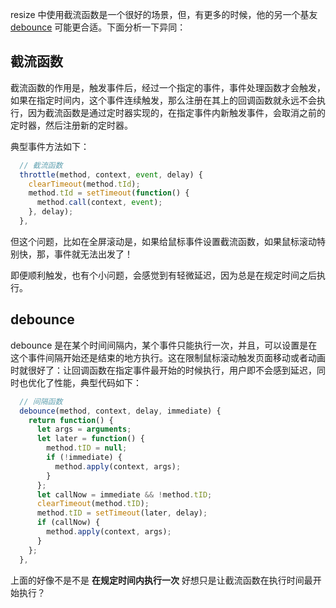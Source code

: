 resize 中使用截流函数是一个很好的场景，但，有更多的时候，他的另一个基友 [debounce](https://lodash.com/docs#debounce) 可能更合适。下面分析一下异同：

## 截流函数

截流函数的作用是，触发事件后，经过一个指定的事件，事件处理函数才会触发，如果在指定时间内，这个事件连续触发，那么注册在其上的回调函数就永远不会执行，因为截流函数是通过定时器实现的，在指定事件内新触发事件，会取消之前的定时器，然后注册新的定时器。

典型事件方法如下：

```js
  // 截流函数
  throttle(method, context, event, delay) {
    clearTimeout(method.tId);
    method.tId = setTimeout(function() {
      method.call(context, event);
    }, delay);
  },
```

但这个问题，比如在全屏滚动是，如果给鼠标事件设置截流函数，如果鼠标滚动特别快，那，事件就无法出发了！

即便顺利触发，也有个小问题，会感觉到有轻微延迟，因为总是在规定时间之后执行。

## debounce

debounce 是在某个时间间隔内，某个事件只能执行一次，并且，可以设置是在这个事件间隔开始还是结束的地方执行。这在限制鼠标滚动触发页面移动或者动画时就很好了：让回调函数在指定事件最开始的时候执行，用户即不会感到延迟，同时也优化了性能，典型代码如下：

```js
  // 间隔函数
  debounce(method, context, delay, immediate) {
    return function() {
      let args = arguments;
      let later = function() {
        method.tID = null;
        if (!immediate) {
          method.apply(context, args);
        }
      };
      let callNow = immediate && !method.tID;
      clearTimeout(method.tID);
      method.tID = setTimeout(later, delay);
      if (callNow) {
        method.apply(context, args);
      }
    };
  },
```

上面的好像不是不是 **在规定时间内执行一次** 好想只是让截流函数在执行时间最开始执行？
